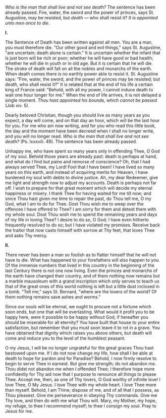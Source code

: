 
*Who is the man that shall live and not see death?* The sentence has been already passed. Fire, water, the sword and the power of princes, says St. Augustine, may be resisted, but *death* — who shall resist it? *It is appointed unto men once to die*.

**I\.**

The Sentence of Death has been written against all men. You are a man, you must therefore die. \"Our other good and evil things,\" says St. Augustine, \"are uncertain; death alone is certain.\" It is uncertain whether the infant that is just born will be rich or poor; whether he will have good or bad health; whether he will die in youth or in old age. But it is certain that he will die. The stroke of death will fall on all the nobles and monarchs of the earth. When death comes there is no earthly power able to resist it. St. Augustine says: \"Fire, water, the sword, and the power of princes may be resisted; but *death*, who shall resist it?\" It is related that at the end of his life a certain king of France said: \"Behold, with all my power, I cannot induce death to wait one hour longer for me.\" When the end of life arrives, it is not delayed a single moment. *Thou hast appointed his bounds, which cannot be passed* (Job xiv. 5).

Dearly beloved Christian, though you should live as many years as you expect, a day will come, and on that day an hour, which will be the last hour for you. For me who am now writing, and for you who read this little book, the day and the moment have been decreed when I shall no longer write, and you will no longer read. *Who is the man that shall live and not see death?* (Ps. lxxxviii. 49). The sentence has been already passed.

Unhappy me, who have spent so many years only in offending Thee, O God of my soul. Behold those years are already past: death is perhaps at hand, and what do I find but pains and remorse of conscience? Oh, that I had always served Thee, my Lord! Fool that I have been! I have lived so many years on this earth, and instead of acquiring merits for Heaven, I have burdened my soul with debts to divine justice. Ah, my dear Redeemer, give me light and strength now to adjust my accounts. Death is perhaps not far off. I wish to prepare for that great moment which will decide my eternal happiness or misery. I thank Thee for having waited for me till now; and since Thou hast given me time to repair the past, do Thou tell me, O my God, what I am to do for Thee. Dost Thou wish me to weep over the offences I have offered to Thee? I am sorry for them and detest them with my whole soul. Dost Thou wish me to spend the remaining years and days of my life in loving Thee? I desire to do so, O God; I have even hitherto frequently resolved to do so; but I have violated my promises. Receive back the traitor that now casts himself with sorrow at Thy feet, that loves Thee and asks Thy mercy.

**II\.**

There never has been a man so foolish as to flatter himself that he will not have to die. What has happened to your forefathers will also happen to you. Of the immense numbers that lived in this country in the beginning of the last Century there is not one now living. Even the princes and monarchs of the earth have changed their country, and of them nothing now remains but a marble mausoleum with a grand inscription which only serves to teach us that of the great ones of this world nothing is left but a little dust inclosed in a tomb. \"Tell me,\" says St. Bernard, \"where are the lovers of the world? Of them nothing remains save ashes and worms.\"

Since our souls will be eternal, we ought to procure not a fortune which soon ends, but one that will be everlasting. What would it profit you to be happy here, were it possible to be happy without God, if hereafter you should be miserable for all eternity? You have built that house to your entire satisfaction, but remember that you must soon leave it to rot in a grave. You have obtained that dignity which raises you above others, but death will come and reduce you to the level of the humblest peasant.

O my Jesus, I will be no longer ungrateful for the great graces Thou hast bestowed upon me. If I do not now change my life, how shall I be able at death to hope for pardon and for Paradise? Behold, I now firmly resolve to begin to serve Thee in earnest. But give me strength; do not abandon me. Thou didst not abandon me when I offended Thee; I therefore hope more confidently for Thy aid now that I purpose to renounce all things to please Thee. Accept me, then, as one of Thy lovers, O God worthy of infinite love! I love Thee, O My Jesus. I love Thee with my whole heart. I love Thee more than myself. Behold, I am Thine; dispose of me, and of all that I possess, as Thou pleasest. Give me perseverance in obeying Thy commands. Give me Thy love, and then do with me what Thou wilt. Mary, my Mother, my hope, my refuge, to thee I recommend myself; to thee I consign my soul. Pray to Jesus for me.

